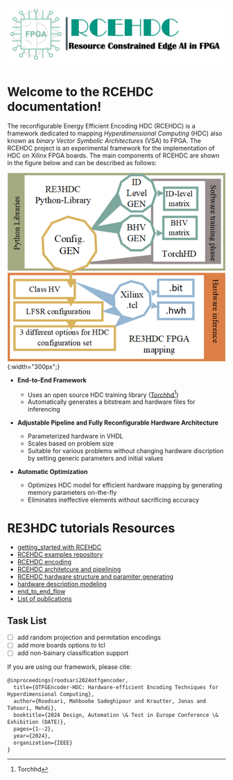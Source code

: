 ![logo](../figures/logo.jpg)

Welcome to the RCEHDC documentation!
=====================================

The reconfigurable Energy Efficient Encoding HDC (RCEHDC) is a framework dedicated to mapping *Hyperdimensional Computing* (HDC) also known as *binary Vector Symbolic Architectures* (VSA) to FPGA.
The RCEHDC project is an experimental framework for the implementation of HDC on Xilinx FPGA boards. The main components of RCEHDC are shown in the figure below and can be described as follows:

![overview](../figures/overview.png){:width="300px";}


- **End-to-End Framework**
  - Uses an open source HDC training library ([Torchhd[^1]](https://github.com/torchhd))
  - Automatically generates a bitstream and hardware files for inferencing

- **Adjustable Pipeline and Fully Reconfigurable Hardware Architecture**
  - Parameterized hardware in VHDL
  - Scales based on problem size
  - Suitable for various problems without changing hardware discription by setting generic parameters and initial values
  
- **Automatic Optimization**
  - Optimizes HDC model for efficient hardware mapping by generating memory parameters on-the-fly 
  - Eliminates ineffective elements without sacrificing accuracy

[^1]: [Torchhd](https://github.com/torchhd)

RE3HDC tutorials Resources
===================
- [getting_started with RCEHDC](./docs/getstarted.md)
- [RCEHDC examples repository](./mnist_example)  
- [RCEHDC encoding](./_encoding.md)
- [RCEHDC architetcure and pipelining](./hardware_over.md)
- [RCEHDC hardware structure and paramiter generating](./hardware_param.md)
- [hardware description modeling](./hardware_desc.md)
- [end_to_end_flow](./end_to_end.md)
- [List of publications](https://xilinx.github.io/RCD_E3HDC/publications)

Task List
------------
- [ ] add random projection and permitation encodings
- [ ] add more boards options to tcl
- [ ] add non-bainary classification support

If you are using our framework, please cite:
```
@inproceedings{roodsari2024otfgencoder,
  title={OTFGEncoder-HDC: Hardware-efficient Encoding Techniques for Hyperdimensional Computing},
  author={Roodsari, Mahboobe Sadeghipour and Krautter, Jonas and Tahoori, Mehdi},
  booktitle={2024 Design, Automation \& Test in Europe Conference \& Exhibition (DATE)},
  pages={1--2},
  year={2024},
  organization={IEEE}
}
```

 
